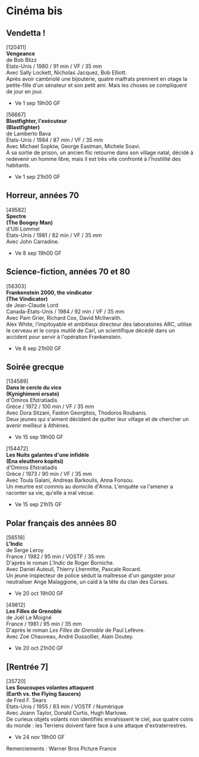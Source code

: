 # Cinéma bis

## Vendetta !

[120411]  
**Vengeance**  
de Bob Blizz  
États-Unis / 1980 / 91 min / VF / 35 mm  
Avec Sally Lockett, Nicholas Jacquez, Bob Elliott.  
Après avoir cambriolé une bijouterie, quatre malfrats prennent en otage la petite-fille d'un sénateur et son petit ami. Mais les choses se compliquent de jour en jour.

- Ve 1 sep 19h00 GF

[56667]  
**Blastfighter, l'exécuteur**  
**(Blastfighter)**  
de Lamberto Bava  
États-Unis / 1984 / 87 min / VF / 35 mm  
Avec Michael Sopkiw, George Eastman, Michele Soavi.  
À sa sortie de prison, un ancien flic retourne dans son village natal, décidé à redevenir un homme libre, mais il est très vite confronté à l'hostilité des habitants.

- Ve 1 sep 21h00 GF

## Horreur, années 70

[49582]  
**Spectre**  
**(The Boogey Man)**  
d'Ulli Lommel  
États-Unis / 1981 / 82 min / VF / 35 mm  
Avec John Carradine.

- Ve 8 sep 19h00 GF

## Science-fiction, années 70 et 80

[56303]  
**Frankenstein 2000, the vindicator**  
**(The Vindicator)**  
de Jean-Claude Lord  
Canada-États-Unis / 1984 / 92 min / VF / 35 mm  
Avec Pam Grier, Richard Cox, David McIlwraith.  
Alex White, l'impitoyable et ambitieux directeur des laboratoires ARC, utilise le cerveau et le corps mutilé de Carl, un scientifique décédé dans un accident pour servir à l'opération Frankenstein.

- Ve 8 sep 21h00 GF

## Soirée grecque

[134589]  
**Dans le cercle du vice**  
**(Kynighimeni ersate)**  
d'Omiros Efstratiadis  
Grèce / 1972 / 100 min / VF / 35 mm  
Avec Dora Sitzani, Faidon Georgitsis, Thodoros Roubanis.  
Deux jeunes qui s'aiment décident de quitter leur village et de chercher un avenir meilleur à Athènes.

- Ve 15 sep 19h00 GF

[154472]  
**Les Nuits galantes d'une infidèle**  
**(Ena eleuthero kopitsi)**  
d'Omiros Efstratiadis  
Grèce / 1973 / 90 min / VF / 35 mm  
Avec Toula Galani, Andreas Barkoulis, Anna Fonsou.  
Un meurtre est commis au domicile d'Anna. L'enquête va l'amener a raconter sa vie, qu'elle a mal vécue.

- Ve 15 sep 21h15 GF

## Polar français des années 80

[56519]  
**L'Indic**  
de Serge Leroy  
France / 1982 / 95 min / VOSTF / 35 mm  
D'après le roman _L'Indic_ de Roger Borniche.  
Avec Daniel Auteuil, Thierry Lhermitte, Pascale Rocard.  
Un jeune inspecteur de police séduit la maîtresse d'un gangster pour neutraliser Ange Malaggione, un caïd à la tête du clan des Corses.

- Ve 20 oct 19h00 GF

[49812]  
**Les Filles de Grenoble**  
de Joël Le Moigné  
France / 1981 / 95 min / 35 mm  
D'après le roman _Les Filles de Grenoble_ de Paul Lefèvre.  
Avec Zoé Chauveau, André Dussollier, Alain Doutey.

- Ve 20 oct 21h00 GF

## [Rentrée 7]

[35720]  
**Les Soucoupes volantes attaquent**  
**(Earth vs. the Flying Saucers)**  
de Fred F. Sears  
États-Unis / 1955 / 83 min / VOSTF / Numérique  
Avec Joann Taylor, Donald Curtis, Hugh Marlowe.  
De curieux objets volants non identifiés envahissent le ciel, aux quatre coins du monde : les Terriens doivent faire face à une attaque d'extraterrestres.

- Ve 24 nov 19h00 GF

Remerciements : Warner Bros Picture France